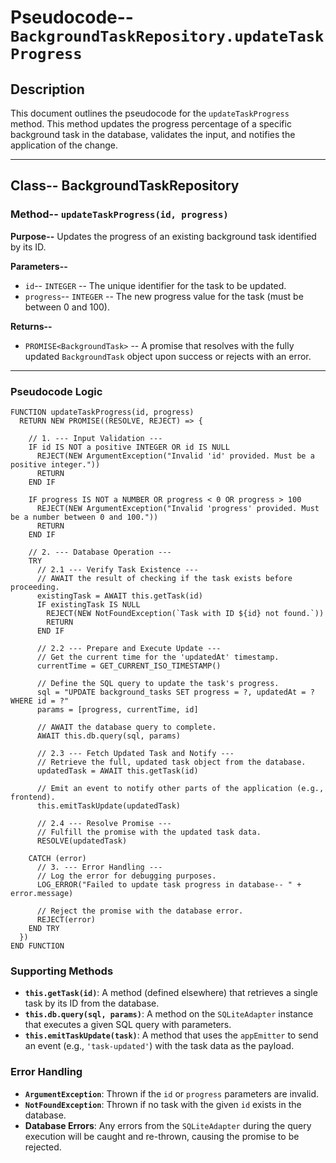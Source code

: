 # Pseudocode-- `BackgroundTaskRepository.updateTaskProgress`

## Description

This document outlines the pseudocode for the `updateTaskProgress` method. This method updates the progress percentage of a specific background task in the database, validates the input, and notifies the application of the change.

---

## Class-- BackgroundTaskRepository

### Method-- `updateTaskProgress(id, progress)`

**Purpose--** Updates the progress of an existing background task identified by its ID.

**Parameters--**
- `id`-- `INTEGER` -- The unique identifier for the task to be updated.
- `progress`-- `INTEGER` -- The new progress value for the task (must be between 0 and 100).

**Returns--**
- `PROMISE<BackgroundTask>` -- A promise that resolves with the fully updated `BackgroundTask` object upon success or rejects with an error.

---

### Pseudocode Logic

```pseudocode
FUNCTION updateTaskProgress(id, progress)
  RETURN NEW PROMISE((RESOLVE, REJECT) => {

    // 1. --- Input Validation ---
    IF id IS NOT a positive INTEGER OR id IS NULL
      REJECT(NEW ArgumentException("Invalid 'id' provided. Must be a positive integer."))
      RETURN
    END IF

    IF progress IS NOT a NUMBER OR progress < 0 OR progress > 100
      REJECT(NEW ArgumentException("Invalid 'progress' provided. Must be a number between 0 and 100."))
      RETURN
    END IF

    // 2. --- Database Operation ---
    TRY
      // 2.1 --- Verify Task Existence ---
      // AWAIT the result of checking if the task exists before proceeding.
      existingTask = AWAIT this.getTask(id)
      IF existingTask IS NULL
        REJECT(NEW NotFoundException(`Task with ID ${id} not found.`))
        RETURN
      END IF

      // 2.2 --- Prepare and Execute Update ---
      // Get the current time for the 'updatedAt' timestamp.
      currentTime = GET_CURRENT_ISO_TIMESTAMP()

      // Define the SQL query to update the task's progress.
      sql = "UPDATE background_tasks SET progress = ?, updatedAt = ? WHERE id = ?"
      params = [progress, currentTime, id]

      // AWAIT the database query to complete.
      AWAIT this.db.query(sql, params)

      // 2.3 --- Fetch Updated Task and Notify ---
      // Retrieve the full, updated task object from the database.
      updatedTask = AWAIT this.getTask(id)

      // Emit an event to notify other parts of the application (e.g., frontend).
      this.emitTaskUpdate(updatedTask)

      // 2.4 --- Resolve Promise ---
      // Fulfill the promise with the updated task data.
      RESOLVE(updatedTask)

    CATCH (error)
      // 3. --- Error Handling ---
      // Log the error for debugging purposes.
      LOG_ERROR("Failed to update task progress in database-- " + error.message)

      // Reject the promise with the database error.
      REJECT(error)
    END TRY
  })
END FUNCTION
```

### Supporting Methods

-   **`this.getTask(id)`**: A method (defined elsewhere) that retrieves a single task by its ID from the database.
-   **`this.db.query(sql, params)`**: A method on the `SQLiteAdapter` instance that executes a given SQL query with parameters.
-   **`this.emitTaskUpdate(task)`**: A method that uses the `appEmitter` to send an event (e.g., `'task-updated'`) with the task data as the payload.

### Error Handling

-   **`ArgumentException`**: Thrown if the `id` or `progress` parameters are invalid.
-   **`NotFoundException`**: Thrown if no task with the given `id` exists in the database.
-   **Database Errors**: Any errors from the `SQLiteAdapter` during the query execution will be caught and re-thrown, causing the promise to be rejected.